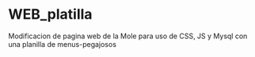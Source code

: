 # WEB_platilla
Modificacion de pagina web de la Mole para uso de CSS, JS y Mysql con una planilla de menus-pegajosos
